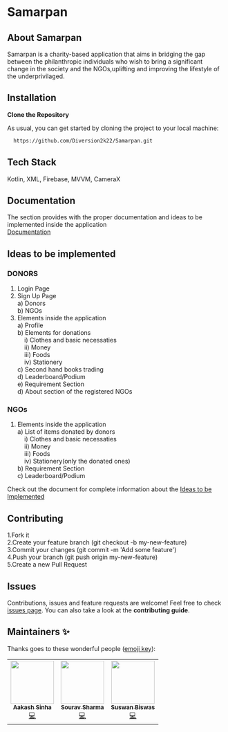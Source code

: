 # Samarpan
## About Samarpan
Samarpan is a charity-based application that aims in bridging the gap between the philanthropic individuals who wish to bring a significant change in the society and the NGOs,uplifting and improving the lifestyle of the underprivilaged.
## Installation
**Clone the Repository**

As usual, you can get started by cloning the project to your local machine:

```bash
  https://github.com/Diversion2k22/Samarpan.git
```
    
## Tech Stack

Kotlin, XML, Firebase, MVVM, CameraX


## Documentation

The section provides with the proper documentation and ideas to be implemented inside the application  
[Documentation](https://docs.google.com/document/d/1MWGzi4aSHy0WVdcFUYnCEOj0bUHtMP3-KEUHuGplk2I/edit?usp=sharing)  


## Ideas to be implemented

### DONORS
1) Login Page  
2) Sign Up Page  
	a) Donors  
	b) NGOs  
3) Elements inside the application  
	a) Profile    
  b) Elements for donations    
	  &nbsp; &nbsp; i) Clothes and basic necessaties  
	  &nbsp; &nbsp; ii) Money    
    &nbsp; &nbsp; iii) Foods  
	  &nbsp; &nbsp; iv) Stationery  
	c) Second hand books trading  
	d) Leaderboard/Podium  
	e) Requirement Section  
	d) About section of the registered NGOs  
### NGOs
1) Elements inside the application  
  a) List of items donated by donors   
	  &nbsp; &nbsp; i) Clothes and basic necessaties   
	  &nbsp; &nbsp; ii) Money  
    &nbsp; &nbsp; iii) Foods  
	  &nbsp; &nbsp; iv) Stationery(only the donated ones)  
	b) Requirement Section  
	c) Leaderboard/Podium     
    
Check out the document for complete information about the [Ideas to be Implemented](https://docs.google.com/document/d/1jM_qZiC8mtyg2Ie9RheusLiPAMX-tqARf0kUsD8s7vY/edit?usp=sharing)

## Contributing

1.Fork it  
2.Create your feature branch (git checkout -b my-new-feature)  
3.Commit your changes (git commit -m 'Add some feature')  
4.Push your branch (git push origin my-new-feature)  
5.Create a new Pull Request


## Issues
Contributions, issues and feature requests are welcome!
Feel free to check [issues page](https://github.com/1HazArd1/Samarpan/issues). You can also take a look at the **contributing guide**.




## Maintainers ✨

Thanks goes to these wonderful people ([emoji key](https://allcontributors.org/docs/en/emoji-key)):

<!-- ALL-CONTRIBUTORS-LIST:START - Do not remove or modify this section -->
<!-- prettier-ignore-start -->
<!-- markdownlint-disable -->
<table>
  <tr>
    <td align="center"><a href="http:// https://github.com/1HazArd1"><img src="https://avatars.githubusercontent.com/u/77063438?v=4" width="100px;" alt=""/><br /><sub><b>Aakash Sinha</b></sub></a><br /><a href="" title="Code">💻</a></td>
    <td align="center"><a href="http://github.com/dufftt"><img src="https://avatars.githubusercontent.com/u/40717687?v=4" width="100px;" alt=""/><br /><sub><b>Sourav Sharma</b></sub></a><br /><a href="" title="Code">💻</a></td>
    <td align="center"><a href="https://github.com/Suswan114"><img src="https://avatars.githubusercontent.com/u/67154528?v=4?s=100" width="100px;" alt=""/><br /><sub><b>Suswan Biswas</b></sub></a><br /><a href="" title="Code">💻</a></td>
   
  </tr>
</table>

<!-- markdownlint-restore -->
<!-- prettier-ignore-end -->

<!-- ALL-CONTRIBUTORS-LIST:END -->

